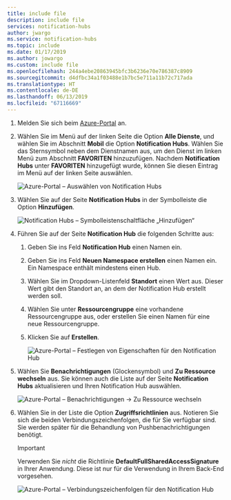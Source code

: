 ```yaml
---
title: include file
description: include file
services: notification-hubs
author: jwargo
ms.service: notification-hubs
ms.topic: include
ms.date: 01/17/2019
ms.author: jowargo
ms.custom: include file
ms.openlocfilehash: 244a4ebe20863945bfc3b6236e70e786387c8909
ms.sourcegitcommit: d4dfbc34a1f03488e1b7bc5e711a11b72c717ada
ms.translationtype: HT
ms.contentlocale: de-DE
ms.lasthandoff: 06/13/2019
ms.locfileid: "67116669"
---
```

1. Melden Sie sich beim [Azure-Portal](https://portal.azure.com) an.

1. Wählen Sie im Menü auf der linken Seite die Option **Alle Dienste**, und wählen Sie im Abschnitt **Mobil** die Option **Notification Hubs**. Wählen Sie das Sternsymbol neben dem Dienstnamen aus, um den Dienst im linken Menü zum Abschnitt **FAVORITEN** hinzuzufügen. Nachdem **Notification Hubs** unter **FAVORITEN** hinzugefügt wurde, können Sie diesen Eintrag im Menü auf der linken Seite auswählen.

      ![Azure-Portal – Auswählen von Notification Hubs](./media/notification-hubs-portal-create-new-hub/all-services-select-notification-hubs.png)

1. Wählen Sie auf der Seite **Notification Hubs** in der Symbolleiste die Option **Hinzufügen**.

      ![Notification Hubs – Symbolleistenschaltfläche „Hinzufügen“](./media/notification-hubs-portal-create-new-hub/add-toolbar-button.png)

1. Führen Sie auf der Seite **Notification Hub** die folgenden Schritte aus:

    1. Geben Sie ins Feld **Notification Hub** einen Namen ein.  

    1. Geben Sie ins Feld **Neuen Namespace erstellen** einen Namen ein. Ein Namespace enthält mindestens einen Hub.

    1. Wählen Sie im Dropdown-Listenfeld **Standort** einen Wert aus. Dieser Wert gibt den Standort an, an dem der Notification Hub erstellt werden soll.

    1. Wählen Sie unter **Ressourcengruppe** eine vorhandene Ressourcengruppe aus, oder erstellen Sie einen Namen für eine neue Ressourcengruppe.

    1. Klicken Sie auf **Erstellen**.

        ![Azure-Portal – Festlegen von Eigenschaften für den Notification Hub](./media/notification-hubs-portal-create-new-hub/notification-hubs-azure-portal-settings.png)

1. Wählen Sie **Benachrichtigungen** (Glockensymbol) und **Zu Ressource wechseln** aus. Sie können auch die Liste auf der Seite **Notification Hubs** aktualisieren und Ihren Notification Hub auswählen.

      ![Azure-Portal – Benachrichtigungen -> Zu Ressource wechseln](./media/notification-hubs-portal-create-new-hub/go-to-notification-hub.png)

1. Wählen Sie in der Liste die Option **Zugriffsrichtlinien** aus. Notieren Sie sich die beiden Verbindungszeichenfolgen, die für Sie verfügbar sind. Sie werden später für die Behandlung von Pushbenachrichtigungen benötigt.

      >[!IMPORTANT]
      >Verwenden Sie *nicht* die Richtlinie **DefaultFullSharedAccessSignature** in Ihrer Anwendung. Diese ist nur für die Verwendung in Ihrem Back-End vorgesehen.
      >

      ![Azure-Portal – Verbindungszeichenfolgen für den Notification Hub](./media/notification-hubs-portal-create-new-hub/notification-hubs-connection-strings-portal.png)
